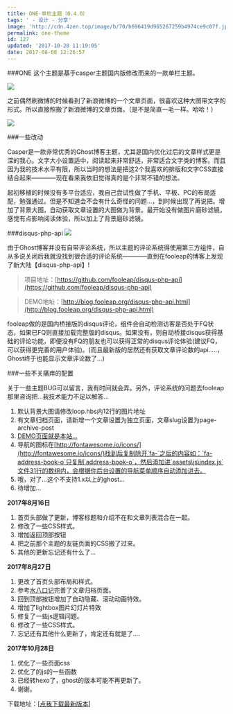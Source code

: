 ```yaml
---
title: ONE·单栏主题（0.4.0）
tags: ' - 设计 - 分享'
image: 'http://cdn.4zen.top/image/b/70/b696419d965267259b4974ce9c07f.jpg'
permalink: one-theme
id: 127
updated: '2017-10-28 11:19:05'
date: 2017-08-08 12:26:57
---
```


###ONE
这个主题是基于casper主题国内版修改而来的一款单栏主题。

![](http://cdn.4zen.top/image/a/ea/418ce1ffa29a0ba2f8090189aa53f.png)

之前偶然刷微博的时候看到了新浪微博的一个文章页面，很喜欢这种大图带文字的形式。所以直接照搬了新浪微博的文章页面。（是不是简直一毛一样。哈哈！）

![](http://cdn.4zen.top/image/8/24/a54cec27dded0dc49b07bcb10b338.png)

###一些改动

Casper是一款非常优秀的Ghost博客主题，尤其是国内优化过后的文章样式更是深的我心。文字大小设置适中，阅读起来非常舒适，非常适合文字类的博客。而且因为我的技术水平有限，所以当时的想法是把这2个我喜欢的排版和文字CSS直接结合起来————现在看来我依旧觉得真的是个非常不错的想法。

起初移植的时候没有多平台适应，我自己尝试性做了手机、平板、PC的布局适配，勉强通过。但是不知道会不会有什么奇怪的问题...，到时候出现了再说把。增加了背景大图，自动获取文章设置的大图做为背景。最开始没有做图片磨砂滤镜，感觉有点影响阅读体验，所以加上了背景磨砂滤镜。

###disqus-php-api
![](http://cdn.4zen.top/image/4/f9/58444855c7147a45fc4b34d50ceb0.png)

由于Ghost博客并没有自带评论系统，所以主题的评论系统得使用第三方组件，自从多说关闭后我就没找到很合适的评论系统————直到在fooleap的博客上发现了新大陆【disqus-php-api】!

>项目地址：[https://github.com/fooleap/disqus-php-api](https://github.com/fooleap/disqus-php-api) 

>DEMO地址：[http://blog.fooleap.org/disqus-php-api.html](http://blog.fooleap.org/disqus-php-api.html)

fooleap做的是国内桥接版的disqus评论，组件会自动检测访客是否处于FQ状态，如果已FQ则直接加载完整版的disqus。如果没有，则自动桥接disqus获得基础的评论功能，即便没有FQ的朋友也可以获得正常的disqus评论体验(建议FQ，可以获得更完善的用户体验)。(而且最新版的居然还有获取文章评论数的api.....，Ghost终于也能显示文章评论数了...)

###一些不关痛痒的配置

关于一些主题BUG可以留言，我有时间就会弄。另外，评论系统的问题去fooleap那里咨询把...我技术能力不足以解答...

1. 默认背景大图请修改loop.hbs内12行的图片地址
2. 有文章归档页面，请新增一个文章设置为独立页面，文章slug设置为page-archive-post
3. [DEMO页面就是本站...](http://www.4zen.top)
4. 导航的图标在[http://fontawesome.io/icons/](http://fontawesome.io/icons/)找到后复制除开`fa-`之后的内容如：`fa-address-book-o`只复制`address-book-o`，然后添加进`assets\js\index.js`文件31行的数组内，会根据你后台设置的导航菜单顺序自动添加进去。
5. 哦，对了...这个不支持1.x以上的ghost...
6. 待增加...

**2017年8月16日**

1. 首页头部做了更新，博客标题和介绍不在和文章列表混合在一起。
2. 修改了一些CSS样式。
3. 增加返回顶部按钮
4. 把之前那个主题的友链页面的CSS搬了过来。
5. 其他的更新忘记还有什么了...

**2017年8月27日**

1. 更改了首页头部布局和样式。
2. 参考[水八口记](https://blog.shuiba.co/archive)完善了文章归档页面。
3. 回到顶部按钮增加了自动隐藏、滚动动画特效。
4. 增加了lightbox图片幻灯片特效
5. 修复了一些js逻辑问题。
6. 修改了一些CSS样式。
7. 忘记还有其他什么更新了，肯定还有就是了....

**2017年10月28日**

1. 优化了一些页面css
2. 优化了的js的一些函数
3. 已经转hexo了，ghost的版本可能不再更新了。
4. 谢谢。

下载地址：[[点我下载最新版本](http://cdn.4zen.top/imgs/171028/iK7cGbFH1i.rar)]